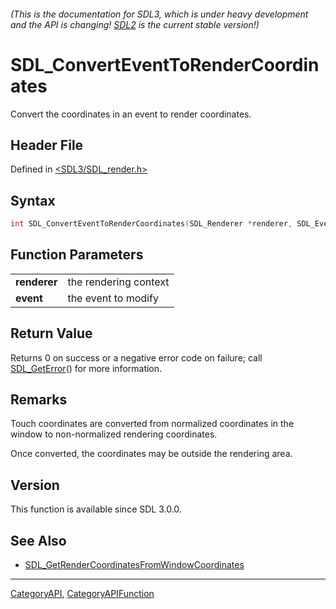 ###### (This is the documentation for SDL3, which is under heavy development and the API is changing! [SDL2](https://wiki.libsdl.org/SDL2/) is the current stable version!)
# SDL_ConvertEventToRenderCoordinates

Convert the coordinates in an event to render coordinates.

## Header File

Defined in [<SDL3/SDL_render.h>](https://github.com/libsdl-org/SDL/blob/main/include/SDL3/SDL_render.h)

## Syntax

```c
int SDL_ConvertEventToRenderCoordinates(SDL_Renderer *renderer, SDL_Event *event);

```

## Function Parameters

|                  |                       |
| ---------------- | --------------------- |
| **renderer**     | the rendering context |
| **event**        | the event to modify   |

## Return Value

Returns 0 on success or a negative error code on failure; call
[SDL_GetError](SDL_GetError)() for more information.

## Remarks

Touch coordinates are converted from normalized coordinates in the window
to non-normalized rendering coordinates.

Once converted, the coordinates may be outside the rendering area.

## Version

This function is available since SDL 3.0.0.

## See Also

* [SDL_GetRenderCoordinatesFromWindowCoordinates](SDL_GetRenderCoordinatesFromWindowCoordinates)

----
[CategoryAPI](CategoryAPI), [CategoryAPIFunction](CategoryAPIFunction)

